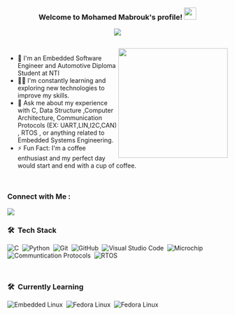 


<h3 align="center">
  Welcome to Mohamed Mabrouk's profile!
  <img src="https://media.giphy.com/media/hvRJCLFzcasrR4ia7z/giphy.gif" width="28">
</h3>

<!-- Typing SVG by DenverCoder1 - https://github.com/DenverCoder1/readme-typing-svg -->
<p align="center">
  <a href="https://github.com/DenverCoder1/readme-typing-svg"><img src="https://readme-typing-svg.herokuapp.com/?lines=Embedded%20Software%20developer;Always%20learning%20new%20things&font=Fira%20Code&center=true&width=440&height=45&color=5DF727&vCenter=true&size=22"></a>
</p> 



<img align="center" src="https://media.giphy.com/media/CAM1sOA4pKGuzKlIPt/giphy.gif" width= 100% height=15px>

<img width="250" align="right" src="https://media.giphy.com/media/QpVUMRUJGokfqXyfa1/giphy.gif">


- 🏢 I'm an Embedded Software Engineer and Automotive Diploma Student at NTI
- 👨‍💻 I'm constantly learning and exploring new technologies to improve my skills.
- 💬 Ask me about my experience with C, Data Structure ,Computer Architecture,
  Communication Protocols (EX: UART,LIN,I2C,CAN) , RTOS , or anything related to Embedded Systems Engineering.
- ⚡ Fun Fact: I'm a coffee enthusiast and my perfect day would start and end with a cup of coffee.

<img align="center" src="https://media.giphy.com/media/CAM1sOA4pKGuzKlIPt/giphy.gif" width= 100% height=15px>


### Connect with Me :

<a href="https://www.linkedin.com/in/moh-mabrouk/" target="_blank"><img src="https://img.shields.io/badge/-Mohamed%20Mabrouk-0077B5?style=for-the-badge&logo=Linkedin&logoColor=white"/></a>

### 🛠 &nbsp;Tech Stack
![C](https://img.shields.io/badge/-C-05122A?style=flat&logo=C)&nbsp;
![Python](https://img.shields.io/badge/-Python%20-05122A?style=flat&logo=python)&nbsp;
![Git](https://img.shields.io/badge/-Git-05122A?style=flat&logo=git)&nbsp;
![GitHub](https://img.shields.io/badge/-GitHub-05122A?style=flat&logo=github)&nbsp;
![Visual Studio Code](https://img.shields.io/badge/-Visual%20Studio%20Code-05122A?style=flat&logo=visual-studio-code&logoColor=007ACC)&nbsp;
![Microchip](https://img.shields.io/badge/-Microchip%20Studio-05122A?style=flat&logo=Microchip%20Studio)&nbsp;
![Communtication Protocols](https://img.shields.io/badge/-Communiction%20Protocols-05122A?style=flat&logo=Communiction%20Protocols)&nbsp;
![RTOS](https://img.shields.io/badge/-RTOS-05122A?style=flat&logo=RTOS)&nbsp;

<img align="center" src="https://media.giphy.com/media/CAM1sOA4pKGuzKlIPt/giphy.gif" width= 100% height=15px>


### 🛠 &nbsp;Currently Learning
![Embedded Linux](https://img.shields.io/badge/-Embedded%20Linux-05122A?style=flat&logo=Embedded%20Linux)&nbsp;
![Fedora Linux](https://img.shields.io/badge/-fedora-05122A?style=flat&logo=fedora)&nbsp;
![Fedora Linux](https://img.shields.io/badge/-AUTOSAR-05122A?style=flat&logo=AUTOSAR)&nbsp;

<br>

</a>
